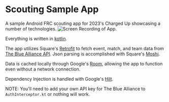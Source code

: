 # Scouting Sample App
A sample Android FRC scouting app for 2023's Charged Up showcasing a number of technologies.
![Screen Recording of App.](https://github.com/Krylez/FRC-2023-scouting-app-sample/blob/main/recording.gif)

Everything is written in [kotlin](https://kotlinlang.org/).

The app utilizes Square's [Retrofit](https://square.github.io/retrofit/) to fetch event, match, and team data from [The Blue Alliance API](https://www.thebluealliance.com/apidocs/v3). Json parsing is accomplished with Square's [Moshi](https://square.github.io/moshi/1.x/moshi/).

Data is cached locally through Google's [Room](https://developer.android.com/jetpack/androidx/releases/room), allowing the app to function even without a network connection.

Dependency Injection is handled with Google's [Hilt](https://developer.android.com/training/dependency-injection/hilt-android).

NOTE: You'll need to add your own API key for The Blue Alliance to `AuthInterceptor.kt` or nothing will work.
